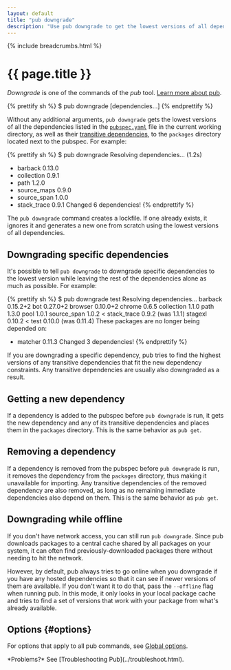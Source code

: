 ```yaml
---
layout: default
title: "pub downgrade"
description: "Use pub downgrade to get the lowest versions of all dependencies used by your Dart application."
---
```


{% include breadcrumbs.html %}

# {{ page.title }}

_Downgrade_ is one of the commands of the _pub_ tool.
[Learn more about pub](/tools/pub/).

{% prettify sh %}
$ pub downgrade [dependencies...]
{% endprettify %}

Without any additional arguments, `pub downgrade` gets the lowest versions of
all the dependencies listed in the [`pubspec.yaml`](/tools/pub/pubspec.html)
file in the current working directory, as well as their [transitive
dependencies](/tools/pub/glossary.html#transitive-dependency), to the `packages`
directory located next to the pubspec. For example:

{% prettify sh %}
$ pub downgrade
Resolving dependencies... (1.2s)
+ barback 0.13.0
+ collection 0.9.1
+ path 1.2.0
+ source_maps 0.9.0
+ source_span 1.0.0
+ stack_trace 0.9.1
Changed 6 dependencies!
{% endprettify %}

The `pub downgrade` command creates a lockfile. If one already exists,
it ignores it and generates a new one from scratch using the lowest
versions of all dependencies.

## Downgrading specific dependencies

It's possible to tell `pub downgrade` to downgrade specific dependencies to the
lowest version while leaving the rest of the dependencies alone as much as
possible. For example:

{% prettify sh %}
$ pub downgrade test
Resolving dependencies... 
  barback 0.15.2+2
  bot 0.27.0+2
  browser 0.10.0+2
  chrome 0.6.5
  collection 1.1.0
  path 1.3.0
  pool 1.0.1
  source_span 1.0.2
< stack_trace 0.9.2 (was 1.1.1)
  stagexl 0.10.2
< test 0.10.0 (was 0.11.4)
These packages are no longer being depended on:
- matcher 0.11.3
Changed 3 dependencies!
{% endprettify %}

If you are downgrading a specific dependency, pub tries to find the
highest versions of any transitive dependencies that fit the new dependency
constraints. Any transitive dependencies are usually also downgraded
as a result.

## Getting a new dependency

If a dependency is added to the pubspec before `pub downgrade` is run, it gets
the new dependency and any of its transitive dependencies and places them in
the `packages` directory. This is the same behavior as `pub get`.

## Removing a dependency

If a dependency is removed from the pubspec before `pub downgrade` is run, it
removes the dependency from the `packages` directory, thus making it
unavailable for importing. Any transitive dependencies of the removed dependency
are also removed, as long as no remaining immediate dependencies also depend
on them. This is the same behavior as `pub get`.

## Downgrading while offline

If you don't have network access, you can still run `pub downgrade`. Since pub
downloads packages to a central cache shared by all packages on your system, it
can often find previously-downloaded packages there without needing to hit the
network.

However, by default, pub always tries to go online when you downgrade if you
have any hosted dependencies so that it can see if newer versions of them are
available. If you don't want it to do that, pass the `--offline` flag when
running pub. In this mode, it only looks in your local package cache and
tries to find a set of versions that work with your package from what's already
available.

## Options {#options}

For options that apply to all pub commands, see
[Global options](/tools/pub/cmd/#global-options).

<aside class="alert alert-info" markdown="1">
*Problems?*
See [Troubleshooting Pub](../troubleshoot.html).
</aside>
